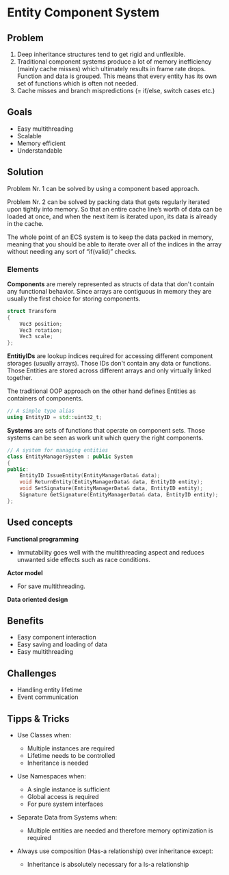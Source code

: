# Entity Component System

## Problem
1. Deep inheritance structures tend to get rigid and unflexible.
2. Traditional component systems produce a lot of memory inefficiency (mainly cache misses) which ultimately results in frame rate drops. Function and data is grouped. This means that every entity has its own set of functions which is often not needed.
3. Cache misses and branch mispredictions (= if/else, switch cases etc.)

## Goals
* Easy multithreading
* Scalable
* Memory efficient
* Understandable

## Solution

Problem Nr. 1 can be solved by using a component based approach.

Problem Nr. 2 can be solved by packing data that gets regularly iterated upon tightly into memory. So that an entire cache line’s worth of data can be loaded at once, and when the next item is iterated upon, its data is already in the cache. 

The whole point of an ECS system is to keep the data packed in memory, meaning that you should be able to iterate over all of the indices in the array without needing any sort of “if(valid)” checks.

### Elements

**Components** are merely represented as structs of data that don't contain any functional behavior. Since arrays are contiguous in memory they are usually the first choice for storing components.

```cpp
struct Transform
{
	Vec3 position;
	Vec3 rotation;
	Vec3 scale;
};
```

**EntitiyIDs** are lookup indices required for accessing different component storages (usually arrays). Those IDs don't contain any data or functions. Those Entities are stored across different arrays and only virtually linked together. 

The traditional OOP approach on the other hand defines Entities as containers of components. 

```cpp
// A simple type alias
using EntityID = std::uint32_t;
```


**Systems** are sets of functions that operate on component sets. Those systems can be seen as work unit which query the right components.

```cpp
// A system for managing entities
class EntityManagerSystem : public System
{
public:
	EntityID IssueEntity(EntityManagerData& data);
	void ReturnEntity(EntityManagerData& data, EntityID entity);
	void SetSignature(EntityManagerData& data, EntityID entity);
	Signature GetSignature(EntityManagerData& data, EntityID entity);
};
```

## Used concepts

**Functional programming**
*  Immutability goes well with the multithreading aspect and reduces unwanted side effects such as race conditions.

**Actor model**
*  For save multithreading.

**Data oriented design**


## Benefits
* Easy component interaction
* Easy saving and loading of data
* Easy multithreading

## Challenges
* Handling entity lifetime
* Event communication

## Tipps & Tricks

* Use Classes when:
   * Multiple instances are required
   * Lifetime needs to be controlled
   * Inheritance is needed

 * Use Namespaces when:
   * A single instance is sufficient
   * Global access is required
   * For pure system interfaces

 * Separate Data from Systems when:
   * Multiple entities are needed and therefore memory optimization is required

* Always use composition (Has-a relationship) over inheritance except:
   * Inheritance is absolutely necessary for a Is-a relationship